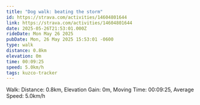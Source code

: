 ```yaml
---
title: "Dog walk: beating the storm"
id: https://strava.com/activities/14604801644
link: https://strava.com/activities/14604801644
date: 2025-05-26T21:53:01.000Z
rideDate: Mon May 26 2025
pubDate: Mon, 26 May 2025 15:53:01 -0600
type: walk
distance: 0.8km
elevation: 0m
time: 00:09:25
speed: 5.0km/h
tags: kuzco-tracker
---
```

Walk: Distance: 0.8km, Elevation Gain: 0m, Moving Time: 00:09:25, Average Speed: 5.0km/h